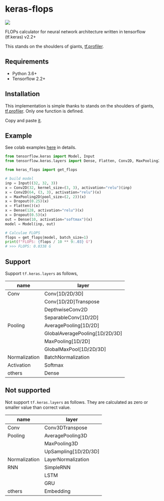 # keras-flops

![](https://github.com/tokusumi/keras-flops/workflows/Tests/badge.svg)

FLOPs calculator for neural network architecture written in tensorflow (tf.keras) v2.2+

This stands on the shoulders of giants, [tf.profiler](https://www.tensorflow.org/api_docs/python/tf/compat/v1/profiler/Profiler). 

## Requirements

* Python 3.6+
* Tensorflow 2.2+

## Installation

This implementation is simple thanks to stands on the shoulders of giants, [tf.profiler](https://www.tensorflow.org/api_docs/python/tf/compat/v1/profiler/Profiler). Only one function is defined.

Copy and paste [it](https://github.com/tokusumi/keras-flops/blob/master/keras_flops/flops_calculation.py).

## Example

See colab examples [here](https://github.com/tokusumi/keras-flops/tree/master/notebooks) in details.

```python
from tensorflow.keras import Model, Input
from tensorflow.keras.layers import Dense, Flatten, Conv2D, MaxPooling2D, Dropout

from keras_flops import get_flops

# build model
inp = Input((32, 32, 3))
x = Conv2D(32, kernel_size=(3, 3), activation="relu")(inp)
x = Conv2D(64, (3, 3), activation="relu")(x)
x = MaxPooling2D(pool_size=(2, 2))(x)
x = Dropout(0.25)(x)
x = Flatten()(x)
x = Dense(128, activation="relu")(x)
x = Dropout(0.5)(x)
out = Dense(10, activation="softmax")(x)
model = Model(inp, out)

# Calculae FLOPS
flops = get_flops(model, batch_size=1)
print(f"FLOPS: {flops / 10 ** 9:.03} G")
# >>> FLOPS: 0.0338 G
```

## Support

Support `tf.keras.layers` as follows,

| name | layer | 
| -- | -- |
| Conv | Conv[1D/2D/3D]|
| | Conv[1D/2D]Transpose |
| | DepthwiseConv2D |
| | SeparableConv[1D/2D] |
| Pooling | AveragePooling[1D/2D] |
| | GlobalAveragePooling[1D/2D/3D]|
| | MaxPooling[1D/2D] |
| | GlobalMaxPool[1D/2D/3D] |
| Normalization | BatchNormalization |
| Activation | Softmax |
| others | Dense |

## Not supported

Not support `tf.keras.layers` as follows. They are calculated as zero or smaller value than correct value.

| name | layer | 
| -- | -- |
| Conv | Conv3DTranspose |
| Pooling | AveragePooling3D |
| | MaxPooling3D |
| | UpSampling[1D/2D/3D] |
| Normalization | LayerNormalization |
| RNN | SimpleRNN |
| | LSTM |
| | GRU |
| others | Embedding |